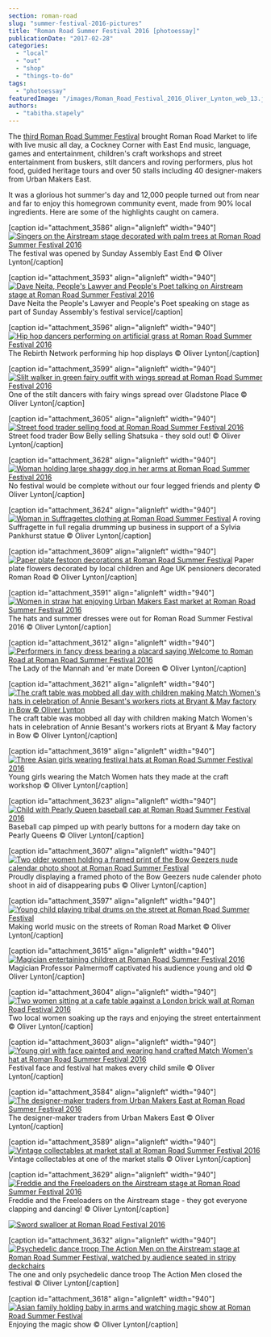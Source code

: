 ```yaml
---
section: roman-road
slug: "summer-festival-2016-pictures"
title: "Roman Road Summer Festival 2016 [photoessay]"
publicationDate: "2017-02-28"
categories: 
  - "local"
  - "out"
  - "shop"
  - "things-to-do"
tags: 
  - "photoessay"
featuredImage: "/images/Roman_Road_Festival_2016_Oliver_Lynton_web_13.jpg"
authors: 
  - "tabitha.stapely"
---
```


The [third Roman Road Summer Festival](https://romanroadlondon.com/event/summer-festival-2015/) brought Roman Road Market to life with live music all day, a Cockney Corner with East End music, language, games and entertainment, children's craft workshops and street entertainment from buskers, stilt dancers and roving performers, plus hot food, guided heritage tours and over 50 stalls including 40 designer-makers from Urban Makers East.

It was a glorious hot summer's day and 12,000 people turned out from near and far to enjoy this homegrown community event, made from 90% local ingredients. Here are some of the highlights caught on camera.

\[caption id="attachment\_3586" align="alignleft" width="940"\][![Singers on the Airstream stage decorated with palm trees at Roman Road Summer Festival 2016](/images/Roman_Road_Festival_2016_Oliver_Lynton_web_13-1024x683.jpg)](https://romanroadlondon.com/wp-content/uploads/2016/07/Roman_Road_Festival_2016_Oliver_Lynton_web_13.jpg) The festival was opened by Sunday Assembly East End © Oliver Lynton\[/caption\]

\[caption id="attachment\_3593" align="alignleft" width="940"\][![Dave Neita, People's Lawyer and People's Poet talking on Airstream stage at Roman Road Summer Festival 2016](/images/Roman_Road_Festival_2016_Oliver_Lynton_web_25-1024x683.jpg)](https://romanroadlondon.com/wp-content/uploads/2016/07/Roman_Road_Festival_2016_Oliver_Lynton_web_25.jpg) Dave Neita the People's Lawyer and People's Poet speaking on stage as part of Sunday Assembly's festival service\[/caption\]

\[caption id="attachment\_3596" align="alignleft" width="940"\][![Hip hop dancers performing on artificial grass at Roman Road Summer Festival 2016](/images/Roman_Road_Festival_2016_Oliver_Lynton_web_49-1024x683.jpg)](https://romanroadlondon.com/wp-content/uploads/2016/07/Roman_Road_Festival_2016_Oliver_Lynton_web_49.jpg) The Rebirth Network performing hip hop displays © Oliver Lynton\[/caption\]

\[caption id="attachment\_3599" align="alignleft" width="940"\][![Slilt walker in green fairy outfit with wings spread at Roman Road Summer Festival 2016](/images/Roman_Road_Festival_2016_Oliver_Lynton_web_55-1024x683.jpg)](https://romanroadlondon.com/wp-content/uploads/2016/07/Roman_Road_Festival_2016_Oliver_Lynton_web_55.jpg) One of the stilt dancers with fairy wings spread over Gladstone Place © Oliver Lynton\[/caption\]

\[caption id="attachment\_3605" align="alignleft" width="940"\][![Street food trader selling food at Roman Road Summer Festival 2016](/images/Roman_Road_Festival_2016_Oliver_Lynton_web_67-1024x683.jpg)](https://romanroadlondon.com/wp-content/uploads/2016/07/Roman_Road_Festival_2016_Oliver_Lynton_web_67.jpg) Street food trader Bow Belly selling Shatsuka - they sold out! © Oliver Lynton\[/caption\]

\[caption id="attachment\_3628" align="alignleft" width="940"\][![Woman holding large shaggy dog in her arms at Roman Road Summer Festival 2016](/images/Roman_Road_Festival_2016_Oliver_Lynton_web_125-1024x683.jpg)](https://romanroadlondon.com/wp-content/uploads/2016/07/Roman_Road_Festival_2016_Oliver_Lynton_web_125.jpg) No festival would be complete without our four legged friends and plenty © Oliver Lynton\[/caption\]

\[caption id="attachment\_3624" align="alignleft" width="940"\][![Woman in Suffragettes clothing at Roman Road Summer Festival](/images/Roman_Road_Festival_2016_Oliver_Lynton_web_119-1024x683.jpg)](https://romanroadlondon.com/wp-content/uploads/2016/07/Roman_Road_Festival_2016_Oliver_Lynton_web_119.jpg) A roving Suffragette in full regalia drumming up business in support of a Sylvia Pankhurst statue © Oliver Lynton\[/caption\]

\[caption id="attachment\_3609" align="alignleft" width="940"\][![Paper plate festoon decorations at Roman Road Summer Festival](/images/Roman_Road_Festival_2016_Oliver_Lynton_web_73-1024x683.jpg)](https://romanroadlondon.com/wp-content/uploads/2016/07/Roman_Road_Festival_2016_Oliver_Lynton_web_73.jpg) Paper plate flowers decorated by local children and Age UK pensioners decorated Roman Road © Oliver Lynton\[/caption\]

\[caption id="attachment\_3591" align="alignleft" width="940"\][![Women in straw hat enjoying Urban Makers East market at Roman Road Summer Festival 2016](/images/Roman_Road_Festival_2016_Oliver_Lynton_web_22-1024x683.jpg)](https://romanroadlondon.com/wp-content/uploads/2016/07/Roman_Road_Festival_2016_Oliver_Lynton_web_22.jpg) The hats and summer dresses were out for Roman Road Summer Festival 2016 © Oliver Lynton\[/caption\]

\[caption id="attachment\_3612" align="alignleft" width="940"\][![Performers in fancy dress bearing a placard saying Welcome to Roman Road at Roman Road Summer Festival 2016](/images/Roman_Road_Festival_2016_Oliver_Lynton_web_85-1024x683.jpg)](https://romanroadlondon.com/wp-content/uploads/2016/07/Roman_Road_Festival_2016_Oliver_Lynton_web_85.jpg) The Lady of the Mannah and 'er mate Doreen © Oliver Lynton\[/caption\]

\[caption id="attachment\_3621" align="alignleft" width="940"\][![The craft table was mobbed all day with children making Match Women's hats in celebration of Annie Besant's workers riots at Bryant & May factory in Bow © Oliver Lynton](/images/Roman_Road_Festival_2016_Oliver_Lynton_web_111-1024x683.jpg)](https://romanroadlondon.com/wp-content/uploads/2016/07/Roman_Road_Festival_2016_Oliver_Lynton_web_111.jpg) The craft table was mobbed all day with children making Match Women's hats in celebration of Annie Besant's workers riots at Bryant & May factory in Bow © Oliver Lynton\[/caption\]

\[caption id="attachment\_3619" align="alignleft" width="940"\][![Three Asian girls wearing festival hats at Roman Road Summer Festival 2016](/images/Roman_Road_Festival_2016_Oliver_Lynton_web_108-1024x683.jpg)](https://romanroadlondon.com/wp-content/uploads/2016/07/Roman_Road_Festival_2016_Oliver_Lynton_web_108.jpg) Young girls wearing the Match Women hats they made at the craft workshop © Oliver Lynton\[/caption\]

\[caption id="attachment\_3623" align="alignleft" width="940"\][![Child with Pearly Queen baseball cap at Roman Road Summer Festival 2016](/images/Roman_Road_Festival_2016_Oliver_Lynton_web_118-1024x683.jpg)](https://romanroadlondon.com/wp-content/uploads/2016/07/Roman_Road_Festival_2016_Oliver_Lynton_web_118.jpg) Baseball cap pimped up with pearly buttons for a modern day take on Pearly Queens © Oliver Lynton\[/caption\]

\[caption id="attachment\_3607" align="alignleft" width="940"\][![Two older women holding a framed print of the Bow Geezers nude calendar photo shoot at Roman Road Summer Festival](/images/Roman_Road_Festival_2016_Oliver_Lynton_web_69-1024x683.jpg)](https://romanroadlondon.com/wp-content/uploads/2016/07/Roman_Road_Festival_2016_Oliver_Lynton_web_69.jpg) Proudly displaying a framed photo of the Bow Geezers nude calender photo shoot in aid of disappearing pubs © Oliver Lynton\[/caption\]

\[caption id="attachment\_3597" align="alignleft" width="940"\][![Young child playing tribal drums on the street at Roman Road Summer Festival](/images/Roman_Road_Festival_2016_Oliver_Lynton_web_50-1024x683.jpg)](https://romanroadlondon.com/wp-content/uploads/2016/07/Roman_Road_Festival_2016_Oliver_Lynton_web_50.jpg) Making world music on the streets of Roman Road Market © Oliver Lynton\[/caption\]

\[caption id="attachment\_3615" align="alignleft" width="940"\][![Magician entertaining children at Roman Road Summer Festival 2016](/images/Roman_Road_Festival_2016_Oliver_Lynton_web_94-1024x683.jpg)](https://romanroadlondon.com/wp-content/uploads/2016/07/Roman_Road_Festival_2016_Oliver_Lynton_web_94.jpg) Magician Professor Palmermoff captivated his audience young and old © Oliver Lynton\[/caption\]

\[caption id="attachment\_3604" align="alignleft" width="940"\][![Two women sitting at a cafe table against a London brick wall at Roman Road Festival 2016](/images/Roman_Road_Festival_2016_Oliver_Lynton_web_62-1024x683.jpg)](https://romanroadlondon.com/wp-content/uploads/2016/07/Roman_Road_Festival_2016_Oliver_Lynton_web_62.jpg) Two local women soaking up the rays and enjoying the street entertainment © Oliver Lynton\[/caption\]

\[caption id="attachment\_3603" align="alignleft" width="940"\][![Young girl with face painted and wearing hand crafted Match Women's hat at Roman Road Summer Festival 2016](/images/Roman_Road_Festival_2016_Oliver_Lynton_web_61-1024x683.jpg)](https://romanroadlondon.com/wp-content/uploads/2016/07/Roman_Road_Festival_2016_Oliver_Lynton_web_61.jpg) Festival face and festival hat makes every child smile © Oliver Lynton\[/caption\]

\[caption id="attachment\_3584" align="alignleft" width="940"\][![The designer-maker traders from Urban Makers East at Roman Road Summer Festival 2016](/images/Roman_Road_Festival_2016_Oliver_Lynton_web_10-1024x683.jpg)](https://romanroadlondon.com/wp-content/uploads/2016/07/Roman_Road_Festival_2016_Oliver_Lynton_web_10.jpg) The designer-maker traders from Urban Makers East © Oliver Lynton\[/caption\]

\[caption id="attachment\_3589" align="alignleft" width="940"\][![Vintage collectables at market stall at Roman Road Summer Festival 2016](/images/Roman_Road_Festival_2016_Oliver_Lynton_web_16-1024x683.jpg)](https://romanroadlondon.com/wp-content/uploads/2016/07/Roman_Road_Festival_2016_Oliver_Lynton_web_16.jpg) Vintage collectables at one of the market stalls © Oliver Lynton\[/caption\]

\[caption id="attachment\_3629" align="alignleft" width="940"\][![Freddie and the Freeloaders on the Airstream stage at Roman Road Summer Festival 2016](/images/Roman_Road_Festival_2016_Oliver_Lynton_web_127-1024x683.jpg)](https://romanroadlondon.com/wp-content/uploads/2016/07/Roman_Road_Festival_2016_Oliver_Lynton_web_127.jpg) Freddie and the Freeloaders on the Airstream stage - they got everyone clapping and dancing! © Oliver Lynton\[/caption\]

[![Sword swalloer at Roman Road Festival 2016](/images/Swordswallower_EastLondonAdvertiser.jpg)](https://romanroadlondon.com/wp-content/uploads/2016/07/Swordswallower_EastLondonAdvertiser.jpg)

\[caption id="attachment\_3632" align="alignleft" width="940"\][![Psychedelic dance troop The Action Men on the Airstream stage at Roman Road Summer Festival, watched by audience seated in stripy deckchairs](/images/Roman_Road_Festival_2016_Oliver_Lynton_web_134-1024x683.jpg)](https://romanroadlondon.com/wp-content/uploads/2016/07/Roman_Road_Festival_2016_Oliver_Lynton_web_134.jpg) The one and only psychedelic dance troop The Action Men closed the festival © Oliver Lynton\[/caption\]

\[caption id="attachment\_3618" align="alignleft" width="940"\][![Asian family holding baby in arms and watching magic show at Roman Road Summer Festival](/images/Roman_Road_Festival_2016_Oliver_Lynton_web_106-1024x683.jpg)](https://romanroadlondon.com/wp-content/uploads/2016/07/Roman_Road_Festival_2016_Oliver_Lynton_web_106.jpg) Enjoying the magic show © Oliver Lynton\[/caption\]
